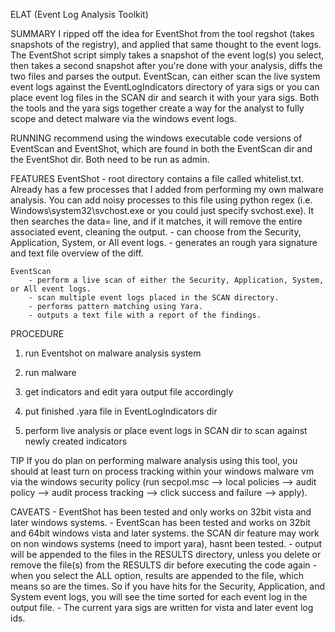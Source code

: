 ELAT (Event Log Analysis Toolkit)

SUMMARY
I ripped off the idea for EventShot from the tool regshot (takes snapshots of the registry), and applied that same thought to the event logs. The EventShot script simply takes a snapshot of the event log(s) you select, then takes a second snapshot after you're done with your analysis, diffs the two files and parses the output. EventScan, can either scan the live system event logs against the EventLogIndicators directory of yara sigs or you can place event log files in the SCAN dir and search it with your yara sigs. Both the tools and the yara sigs together create a way for the analyst to fully scope and detect malware via the windows event logs.

RUNNING
recommend using the windows executable code versions of EventScan and EventShot, which are found in both the EventScan dir and the EventShot dir. Both need to be run as admin.

FEATURES
EventShot
 	- root directory contains a file called whitelist.txt. Already has a few processes that I added from performing my own malware analysis. 
		You can add noisy processes to this file using python regex (i.e. Windows\\system32\\svchost.exe or you could just specify svchost.exe). 
		It then searches the data= line, and if it matches, it will remove the entire associated event, cleaning the output.
	- can choose from the Security, Application, System, or All event logs.
	- generates an rough yara signature and text file overview of the diff.

	EventScan
 		- perform a live scan of either the Security, Application, System, or All event logs.
		- scan multiple event logs placed in the SCAN directory.
		- performs pattern matching using Yara.
		- outputs a text file with a report of the findings.

PROCEDURE
1) run Eventshot on malware analysis system

2) run malware

3) get indicators and edit yara output file accordingly

4) put finished .yara file in EventLogIndicators dir

5) perform live analysis or place event logs in SCAN dir to scan against newly created indicators

TIP
If you do plan on performing malware analysis using this tool, you should at least turn on process tracking within your windows malware vm via the windows security policy (run secpol.msc --> local policies --> audit policy --> audit process tracking --> click success and failure --> apply).

CAVEATS
	- EventShot has been tested and only works on 32bit vista and later windows systems.
	- EventScan has been tested and works on 32bit and 64bit windows vista and later systems. the SCAN dir feature may work on non windows systems (need to import yara), hasnt been tested.
	- output will be appended to the files in the RESULTS directory, unless you delete or remove the file(s) from the RESULTS dir before executing the code again
	- when you select the ALL option, results are appended to the file, which means so are the times. So if you have hits for the Security, Application, and System event logs, you will see the time sorted for each event log in the output file.
	- The current yara sigs are written for vista and later event log ids.
